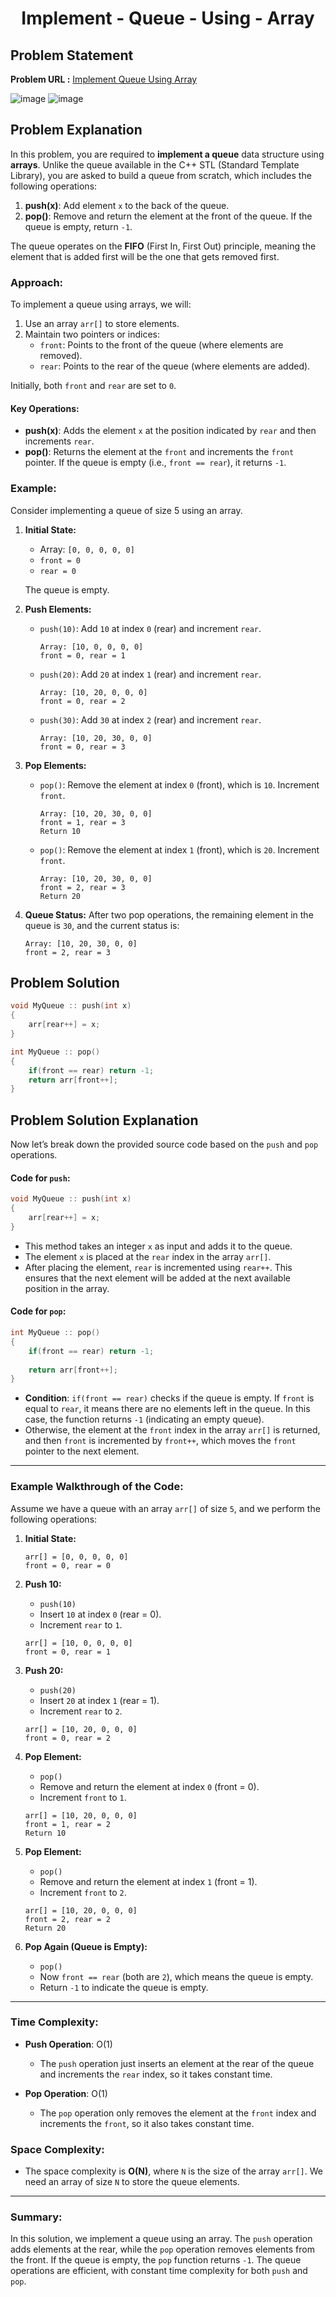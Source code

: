 <h1 align='center'>Implement - Queue - Using - Array</h1>

## Problem Statement

**Problem URL :** [Implement Queue Using Array](https://www.geeksforgeeks.org/problems/implement-queue-using-array/1?itm_source=geeksforgeeks&itm_medium=article&itm_campaign=practice_card)

![image](https://github.com/user-attachments/assets/00bdda0f-69ac-4be7-ae9d-8d3a03b55be5)
![image](https://github.com/user-attachments/assets/27850078-804d-4fef-b8ed-ba2203fd1c7f)

## Problem Explanation
In this problem, you are required to **implement a queue** data structure using **arrays**. Unlike the queue available in the C++ STL (Standard Template Library), you are asked to build a queue from scratch, which includes the following operations:

1. **push(x)**: Add element `x` to the back of the queue.
2. **pop()**: Remove and return the element at the front of the queue. If the queue is empty, return `-1`.

The queue operates on the **FIFO** (First In, First Out) principle, meaning the element that is added first will be the one that gets removed first.

### Approach:

To implement a queue using arrays, we will:
1. Use an array `arr[]` to store elements.
2. Maintain two pointers or indices:
   - `front`: Points to the front of the queue (where elements are removed).
   - `rear`: Points to the rear of the queue (where elements are added).
   
Initially, both `front` and `rear` are set to `0`.

#### Key Operations:
- **push(x)**: Adds the element `x` at the position indicated by `rear` and then increments `rear`.
- **pop()**: Returns the element at the `front` and increments the `front` pointer. If the queue is empty (i.e., `front == rear`), it returns `-1`.

### Example:
Consider implementing a queue of size 5 using an array.

1. **Initial State:**
   - Array: `[0, 0, 0, 0, 0]`
   - `front = 0`
   - `rear = 0`
   
   The queue is empty.

2. **Push Elements:**
   - `push(10)`: Add `10` at index `0` (rear) and increment `rear`.
     ```
     Array: [10, 0, 0, 0, 0]
     front = 0, rear = 1
     ```
   
   - `push(20)`: Add `20` at index `1` (rear) and increment `rear`.
     ```
     Array: [10, 20, 0, 0, 0]
     front = 0, rear = 2
     ```
   
   - `push(30)`: Add `30` at index `2` (rear) and increment `rear`.
     ```
     Array: [10, 20, 30, 0, 0]
     front = 0, rear = 3
     ```

3. **Pop Elements:**
   - `pop()`: Remove the element at index `0` (front), which is `10`. Increment `front`.
     ```
     Array: [10, 20, 30, 0, 0]
     front = 1, rear = 3
     Return 10
     ```

   - `pop()`: Remove the element at index `1` (front), which is `20`. Increment `front`.
     ```
     Array: [10, 20, 30, 0, 0]
     front = 2, rear = 3
     Return 20
     ```

4. **Queue Status:**
   After two pop operations, the remaining element in the queue is `30`, and the current status is:
   ```
   Array: [10, 20, 30, 0, 0]
   front = 2, rear = 3
   ```


## Problem Solution
```cpp
void MyQueue :: push(int x)
{
    arr[rear++] = x;
}

int MyQueue :: pop()
{
    if(front == rear) return -1;  
    return arr[front++];
}
```

## Problem Solution Explanation

Now let’s break down the provided source code based on the `push` and `pop` operations.

#### Code for `push`:

```cpp
void MyQueue :: push(int x)
{
    arr[rear++] = x;
}
```

- This method takes an integer `x` as input and adds it to the queue.
- The element `x` is placed at the `rear` index in the array `arr[]`.
- After placing the element, `rear` is incremented using `rear++`. This ensures that the next element will be added at the next available position in the array.

#### Code for `pop`:

```cpp
int MyQueue :: pop()
{
    if(front == rear) return -1;
    
    return arr[front++];
}
```

- **Condition**: `if(front == rear)` checks if the queue is empty. If `front` is equal to `rear`, it means there are no elements left in the queue. In this case, the function returns `-1` (indicating an empty queue).
- Otherwise, the element at the `front` index in the array `arr[]` is returned, and then `front` is incremented by `front++`, which moves the `front` pointer to the next element.

---

### Example Walkthrough of the Code:

Assume we have a queue with an array `arr[]` of size `5`, and we perform the following operations:

1. **Initial State:**
   ```
   arr[] = [0, 0, 0, 0, 0]
   front = 0, rear = 0
   ```

2. **Push 10:**
   - `push(10)`
   - Insert `10` at index `0` (rear = 0).
   - Increment `rear` to `1`.
   ```
   arr[] = [10, 0, 0, 0, 0]
   front = 0, rear = 1
   ```

3. **Push 20:**
   - `push(20)`
   - Insert `20` at index `1` (rear = 1).
   - Increment `rear` to `2`.
   ```
   arr[] = [10, 20, 0, 0, 0]
   front = 0, rear = 2
   ```

4. **Pop Element:**
   - `pop()`
   - Remove and return the element at index `0` (front = 0).
   - Increment `front` to `1`.
   ```
   arr[] = [10, 20, 0, 0, 0]
   front = 1, rear = 2
   Return 10
   ```

5. **Pop Element:**
   - `pop()`
   - Remove and return the element at index `1` (front = 1).
   - Increment `front` to `2`.
   ```
   arr[] = [10, 20, 0, 0, 0]
   front = 2, rear = 2
   Return 20
   ```

6. **Pop Again (Queue is Empty):**
   - `pop()`
   - Now `front == rear` (both are `2`), which means the queue is empty.
   - Return `-1` to indicate the queue is empty.

---

### Time Complexity:

- **Push Operation**: O(1)
  - The `push` operation just inserts an element at the rear of the queue and increments the `rear` index, so it takes constant time.

- **Pop Operation**: O(1)
  - The `pop` operation only removes the element at the `front` index and increments the `front`, so it also takes constant time.

### Space Complexity:

- The space complexity is **O(N)**, where `N` is the size of the array `arr[]`. We need an array of size `N` to store the queue elements.

---

### Summary:

In this solution, we implement a queue using an array. The `push` operation adds elements at the rear, while the `pop` operation removes elements from the front. If the queue is empty, the `pop` function returns `-1`. The queue operations are efficient, with constant time complexity for both `push` and `pop`.
